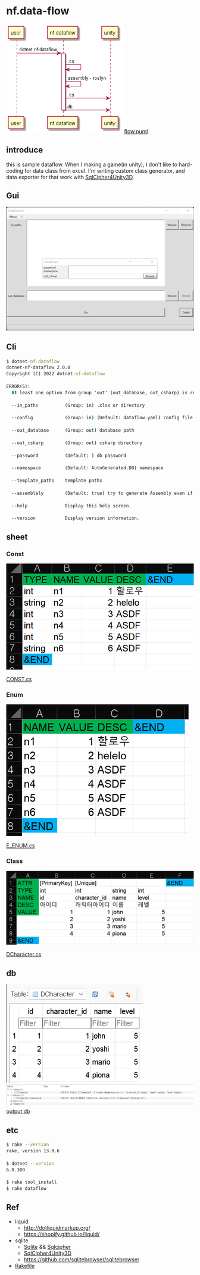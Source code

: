 # nf.data-flow

![flow.png](flow.png)
[flow.puml](flow.puml)

## introduce

this is sample dataflow. When I making a game(in unity), I don't like to hard-coding for data class from excel. I'm writing custom class generator, and data exporter for that work with [SqlCipher4Unity3D](https://github.com/netpyoung/SqlCipher4Unity3D).

## Gui

![docs/res/DataFlowGUI.png](docs/res/DataFlowGUI.png)

## Cli

``` cmd
$ dotnet-nf-dataflow
dotnet-nf-dataflow 2.0.0
Copyright (C) 2022 dotnet-nf-dataflow

ERROR(S):
  At least one option from group 'out' (out_database, out_csharp) is required.

  --in_paths          (Group: in) .xlsx or directory

  --config            (Group: in) (Default: dataflow.yaml) config file path

  --out_database      (Group: out) database path

  --out_csharp        (Group: out) csharp directory

  --password          (Default: ) db password

  --namespace         (Default: AutoGenerated.DB) namespace

  --template_paths    template paths

  --assemblely        (Default: true) try to generate Assembly even if does not generate database

  --help              Display this help screen.

  --version           Display version information.
```

## sheet

### Const

![docs/res/sheet_const.png](docs/res/sheet_const.png)

[CONST.cs](dataflow_unity/Assets/output/CONST.cs)

### Enum

![docs/res/sheet_enum.png](docs/res/sheet_enum.png)

[E_ENUM.cs](dataflow_unity/Assets/output/E_ENUM.cs)

### Class

![docs/res/sheet_class.png](docs/res/sheet_class.png)

[DCharacter.cs](dataflow_unity/Assets/output/DCharacter.cs)

## db

![output_db_value.png](docs/res/output_db_value.png)
![output_db_scheme.png](docs/res/output_db_scheme.png)
[output.db](dataflow_unity/Assets/output/output.db)

## etc

``` cmd
$ rake --version
rake, version 13.0.6

$ dotnet --version
6.0.300

$ rake tool_install
$ rake dataflow
```

## Ref

- liquid
  - <http://dotliquidmarkup.org/>
  - <https://shopify.github.io/liquid/>
- sqlite
  - [Sqlite](https://www.sqlite.org/) && [Sqlcipher](https://www.zetetic.net/sqlcipher/)
  - [SqlCipher4Unity3D](https://github.com/netpyoung/SqlCipher4Unity3D)
  - <https://github.com/sqlitebrowser/sqlitebrowser>
- [Rakefile](https://github.com/ruby/rake)
